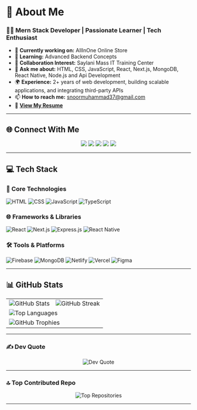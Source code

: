 # 💫 About Me  
### 👨‍💻 Mern Stack Developer | Passionate Learner | Tech Enthusiast  
- 🔭 **Currently working on:** AllInOne Online Store  
- 🌱 **Learning:** Advanced Backend Concepts  
- 👯 **Collaboration Interest:** Saylani Mass IT Training Center  
- 💬 **Ask me about:** HTML, CSS, JavaScript, React, Next.js, MongoDB, React Native, Node.js and Api Development
- 🌍 **Experience:** 2+ years of web development, building scalable applications, and integrating third-party APIs  
- 📫 **How to reach me:** snoormuhammad37@gmail.com  
- 📄 [**View My Resume**](https://sajidnoormuhammad.github.io/My-Short-CV-RESUME-/)  

---

## 🌐 Connect With Me  
<div align="center">
<a href="https://discord.gg/sajid220490"><img src="https://img.shields.io/badge/Discord-5865F2?style=for-the-badge&logo=discord&logoColor=white" /></a>  
<a href="https://facebook.com/sajidnoormuhammad1"><img src="https://img.shields.io/badge/Facebook-1877F2?style=for-the-badge&logo=facebook&logoColor=white" /></a>  
<a href="https://instagram.com/sk9408899"><img src="https://img.shields.io/badge/Instagram-E4405F?style=for-the-badge&logo=instagram&logoColor=white" /></a>  
<a href="https://linkedin.com/in/sajidnoormuhammad97b059204"><img src="https://img.shields.io/badge/LinkedIn-0A66C2?style=for-the-badge&logo=linkedin&logoColor=white" /></a>  
<a href="https://tiktok.com/@sajidnoor0314"><img src="https://img.shields.io/badge/TikTok-000000?style=for-the-badge&logo=tiktok&logoColor=white" /></a>  
</div>  

---

## 💻 Tech Stack  
### 🌟 Core Technologies  
<div align="left">
  <img src="https://skillicons.dev/icons?i=html" alt="HTML" />
  <img src="https://skillicons.dev/icons?i=css" alt="CSS" />
  <img src="https://skillicons.dev/icons?i=js" alt="JavaScript" />
  <img src="https://skillicons.dev/icons?i=ts" alt="TypeScript" />
</div>

### 🌐 Frameworks & Libraries  
<div align="left">
  <img src="https://skillicons.dev/icons?i=react" alt="React" />
  <img src="https://skillicons.dev/icons?i=nextjs" alt="Next.js" />
  <img src="https://skillicons.dev/icons?i=express" alt="Express.js" />
  <img src="https://skillicons.dev/icons?i=reactnative" alt="React Native" />
</div>

### 🛠️ Tools & Platforms  
<div align="left">
  <img src="https://skillicons.dev/icons?i=firebase" alt="Firebase" />
  <img src="https://skillicons.dev/icons?i=mongodb" alt="MongoDB" />
  <img src="https://skillicons.dev/icons?i=netlify" alt="Netlify" />
  <img src="https://skillicons.dev/icons?i=vercel" alt="Vercel" />
  <img src="https://skillicons.dev/icons?i=figma" alt="Figma" />
</div>

---

## 📊 GitHub Stats  
<div align="center">
  <table>
    <tr>
      <td>
        <img src="https://github-readme-stats.vercel.app/api?username=sajidnoormuhammad&theme=tokyonight&hide_border=false&include_all_commits=true&count_private=true" alt="GitHub Stats" />  
      </td>
      <td>
        <img src="https://github-readme-streak-stats.herokuapp.com/?user=sajidnoormuhammad&theme=tokyonight&hide_border=false" alt="GitHub Streak" />  
      </td>
    </tr>
    <tr>
      <td colspan="2">
        <img src="https://github-readme-stats.vercel.app/api/top-langs/?username=sajidnoormuhammad&theme=tokyonight&hide_border=false&include_all_commits=true&count_private=true&layout=compact" alt="Top Languages" />  
      </td>
    </tr>
    <tr>
      <td colspan="2">
        <img src="https://github-profile-trophy.vercel.app/?username=sajidnoormuhammad&theme=tokyonight&no-frame=false&margin-w=15&margin-h=15&row=1" alt="GitHub Trophies" />
      </td>
    </tr>
  </table>
</div>

---

### ✍️ Dev Quote  
<div align="center">
  <img src="https://quotes-github-readme.vercel.app/api?type=horizontal&theme=tokyonight" alt="Dev Quote" />
</div>  

---

### 🔝 Top Contributed Repo  
<div align="center">
  <img src="https://github-contributor-stats.vercel.app/api?username=sajidnoormuhammad&limit=5&theme=tokyonight&combine_all_yearly_contributions=true" alt="Top Repositories" />
</div>  

---
